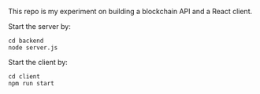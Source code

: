 This repo is my experiment on building a blockchain API and a React client.

Start the server by:

```
cd backend
node server.js
```

Start the client by:

```
cd client
npm run start
```
